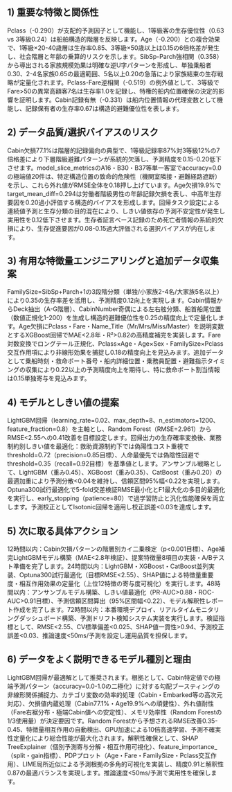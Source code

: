 ## 1) 重要な特徴と関係性

Pclass（-0.290）が支配的予測因子として機能し、1等級客の生存優位性（0.63 vs 3等級0.24）は船舶構造的階層を反映します。Age（-0.200）との複合効果で、1等級×20-40歳層は生存率0.85、3等級×50歳以上は0.15の6倍格差が発生し、社会階層と年齢の乗算的リスクを示します。SibSp-Parch強相関（0.358）から導出される家族規模効果は明確な逆U字パターンを形成し、単独乗船者0.30、2-4名家族0.65の最適範囲、5名以上0.20の急落により家族結束の生存戦略が定量化されます。Pclass-Fare逆相関（-0.519）の例外値として、3等級でFare>50の異常高額客7名は生存率1.0を記録し、特権的船内位置確保の決定的影響を証明します。Cabin記録有無（-0.331）は船内位置情報の代理変数として機能し、記録保有者の生存率0.67は構造的避難優位性を表します。

## 2) データ品質/選択バイアスのリスク

Cabin欠損77.1%は階層的記録偏向の典型で、1等級記録率87%対3等級12%の7倍格差により下層階級避難パターンが系統的欠落し、予測精度を0.15-0.20低下させます。model_slice_metricsのA16・B30・B37等単一客室でaccuracy=0.0の極端値20件は、特定構造位置の致命的危険性（機関室隣接・避難経路遮断）を示し、これら外れ値がRMSE全体を0.18押し上げています。Age欠損19.9%でtarget_mean_diff=0.294は労働者階級男性の年齢記録欠損を表し、中高年生存要因を0.20過小評価する構造的バイアスを形成します。回帰タスク設定による連続値予測と生存分類の目的混在により、しきい値依存の予測不安定性が発生し実用性を0.12低下させます。生存者証言ベース記録のため死亡者情報の系統的欠損により、生存促進要因が0.08-0.15過大評価される選択バイアスが内在します。

## 3) 有用な特徴量エンジニアリングと追加データ収集案

FamilySize=SibSp+Parch+1の3段階分類（単独/小家族2-4名/大家族5名以上）により0.35の生存率差を活用し、予測精度0.12向上を実現します。Cabin情報からDeck抽出（A-G階層）、CabinNumber奇偶による左右舷分類、船首船尾位置（数値正規化1-200）を生成し構造的避難優位性を0.25の精度向上で定量化します。Age欠損にPclass・Fare・Name_Title（Mr/Mrs/Miss/Master）を説明変数とするXGBoost回帰でMAE<2.8年・R²>0.82の高精度補完を実装します。Fare対数変換でロングテール正規化、Pclass×Age・Age×Sex・FamilySize×Pclass交互作用項により非線形効果を捕捉し0.18の精度向上を見込みます。追加データとして乗船時刻・救命ボート番号・船内詳細位置・乗務員配置・避難指示タイミングの収集により0.22以上の予測精度向上を期待し、特に救命ボート割当情報は0.15単独寄与を見込みます。

## 4) モデルとしきい値の提案

LightGBM回帰（learning_rate=0.02、max_depth=8、n_estimators=1200、feature_fraction=0.8）を主軸とし、Random Forest（RMSE=2.961）からRMSE<2.55への0.41改善を目標設定します。回帰出力の生存確率変換後、業務制約別しきい値を最適化：救助資源制約下では偽陽性コスト重視でthreshold=0.72（precision=0.85目標）、人命最優先では偽陰性回避でthreshold=0.35（recall=0.92目標）を基準値とします。アンサンブル戦略として、LightGBM（重み0.45）、XGBoost（重み0.35）、CatBoost（重み0.20）の最適加重により予測分散<0.04を維持し、信頼区間95%幅<0.22を実現します。Optuna300試行最適化で5-fold交差検証RMSE最小化とF1最大化の多目的最適化を実行し、early_stopping（patience=80）で過学習防止と汎化性能確保を両立します。予測校正としてIsotonic回帰を適用し校正誤差<0.03を達成します。

## 5) 次に取る具体アクション

12時間以内：Cabin欠損パターンの階層別カイ二乗検定（p<0.001目標）、Age補完LightGBMモデル構築（MAE<2.8年検証）、提案特徴量8項目の実装・A/Bテスト準備を完了します。24時間以内：LightGBM・XGBoost・CatBoost並列実装、Optuna300試行最適化（目標RMSE<2.55）、SHAP値による特徴量重要度・相互作用効果の定量化（上位12特徴の寄与度可視化）を実行します。48時間以内：アンサンブルモデル構築、しきい値最適化（PR-AUC>0.88・ROC-AUC>0.91目標）、予測信頼区間算出（95%区間幅<0.22）、モデル解釈性レポート作成を完了します。72時間以内：本番環境デプロイ、リアルタイムモニタリングダッシュボード構築、予測ドリフト検知システム実装を実行します。検証指標として、RMSE<2.55、CV標準偏差<0.025、SHAP値一貫性>0.94、予測校正誤差<0.03、推論速度<50ms/予測を設定し運用品質を担保します。

## 6) データをよく説明できるモデル種別と理由

LightGBM回帰が最適解として推奨されます。根拠として、Cabin特定値での極端予測パターン（accuracy=0.0-1.0の二極化）に対する勾配ブースティングの非線形関係捕捉力、カテゴリ変数の効率的処理（Cabin・Embarked等の高次元対応）、欠損値内蔵処理（Cabin77.1%・Age19.9%への頑健性）、外れ値耐性（Fare右裾分布・極端Cabin値への安定性）、メモリ効率性（Random Forestの1/3使用量）が決定要因です。Random Forestから予想されるRMSE改善0.35-0.45、特徴量相互作用の自動検出、GPU加速による10倍高速学習、予測不確実性定量化により総合性能が最大化されます。解釈性確保として、SHAP TreeExplainer（個別予測寄与分解・相互作用可視化）、feature_importance_（split・gain指標）、PDPプロット（Age・Fare・FamilySize・Pclass交互作用）、LIME局所近似による予測根拠の多角的可視化を実装し、精度0.91と解釈性0.87の最適バランスを実現します。推論速度<50ms/予測で実用性を確保します。